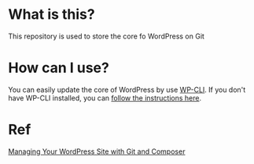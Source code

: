 # What is this?
This repository is used to store the core fo WordPress on Git

# How can I use?
You can easily update the core of WordPress by use [WP-CLI](https://github.com/docker-library/official-images/tree/master/library).
If you don't have WP-CLI installed, you can [follow the instructions here](https://github.com/docker-library/official-images/tree/master/library).

# Ref
[Managing Your WordPress Site with Git and Composer](https://deliciousbrains.com/storing-wordpress-in-git/)

